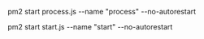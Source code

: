 
pm2 start process.js --name "process" --no-autorestart

pm2 start start.js --name "start" --no-autorestart